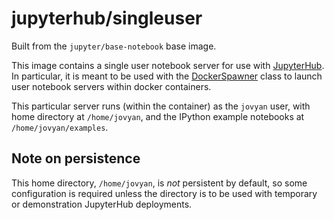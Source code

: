 # jupyterhub/singleuser

Built from the `jupyter/base-notebook` base image.

This image contains a single user notebook server for use with
[JupyterHub](https://github.com/jupyterhub/jupyterhub). In particular, it is meant
to be used with the
[DockerSpawner](https://github.com/jupyterhub/dockerspawner/blob/master/dockerspawner/dockerspawner.py)
class to launch user notebook servers within docker containers.


This particular server runs (within the container) as the `jovyan` user, with
home directory at `/home/jovyan`, and the IPython example notebooks at
`/home/jovyan/examples`.

## Note on persistence

This home directory, `/home/jovyan`, is *not* persistent by default,
so some configuration is required unless the directory is to be used
with temporary or demonstration JupyterHub deployments.
